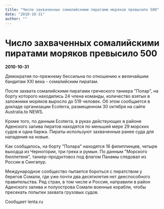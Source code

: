 ```yaml
---
title: "Число захваченных сомалийскими пиратами моряков превысило 500"
date: "2010-10-31"
author: ""
---
```


# Число захваченных сомалийскими пиратами моряков превысило 500

**2010-10-31** 

Демократия по-прежнему бессильна по отношению к величайшим бандитам ХХІ века - сомалийским пиратам.

После захвата сомалийскими пиратами греческого танкера "Полар", на борту которого находились 24 члена команды, количество взятых в заложники моряков выросло до 519 человек. Об этом сообщается в докладе организации Ecoterra, размещенном 30 октября на сайте Australia.to NEWS.

Кроме того, по данным Ecoterra, в руках действующих в районе Аденского залива пиратов находятся по меньшей мере 29 морских судов и одна баржа. Пираты используют захваченные ранее суда для нападения на новые.

Как сообщалось, на борту "Полара" находятся 16 филиппинцев, четыре выходца из Черногории, три грека и румын. По данным "Морского бюллетеня", танкер-продуктовоз под флагом Панамы следовал из России в Сингапур.

Международное сообщество пытается бороться с пиратством у берегов Сомали, где уже почти два десятилетия нет дееспособного правительства. Ряд стран, в том числе и Россия, направили в район Аденского залива и полуострова Сомали военные корабли, чтобы пресекать попытки захвата грузовых судов.

Сообщает lenta.ru